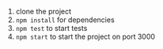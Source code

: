 1. clone the project
2. `npm install` for dependencies
3. `npm test` to start tests
4. `npm start` to start the project on port 3000 